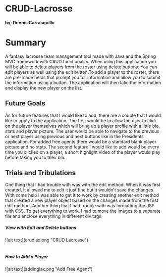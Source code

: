 <h1>CRUD-Lacrosse</h1>

<h4> by: Dennis Carrasquillo</h4>

<h1>Summary</h1>
<p>A fantasy lacrosse team management tool made with Java and the Spring MVC framework with CRUD functionality. When using this application you will be able to delete players from the roster using delete buttons. You can edit players as well using the edit button.To add a player to the roster, there are pre-made fields that prompt you for information and allow you to submit the information using a button. The application will then take the information and display the new player on the list.</p>

<h2> Future Goals</h2>
<p>As for future features that I would like to add, there are a couple that I would like to apply to the application. The first would be to allow the user to click on the player themselves which will bring up a player profile with a little bio, stats and player picture. The user would be able to navigate to the previous or next player using previous and next buttons like in the Presidents application. For added free agents there would be a standard blank player picture and no stats. The second feature I would like to add would be every time you clicked on a player, a short highlight video of the player would play before taking you to their bio.</p>

<h2>Trials and Tribulations</h2>
<p>One thing that I had trouble with was with the edit method. When it was first created, it allowed me to edit it just fine but it wouldn't save the changes. With some help I was able to get it to work by creating another edit method that created a new player object based on the changes made from the first edit method. Another thing that I had trouble with was formatting the JSP with CSS. To get everything to work, I had to move the images to a separate file and enclose everything in different div tags.</p>

<h5>View with Edit and Delete buttons</h5>
![alt text](crudlax.png "CRUD Lacrosse")

<br/>
<br/>
<h5>How to Add a Player</h5>
![alt text](addinglax.png "Add Free Agent")
